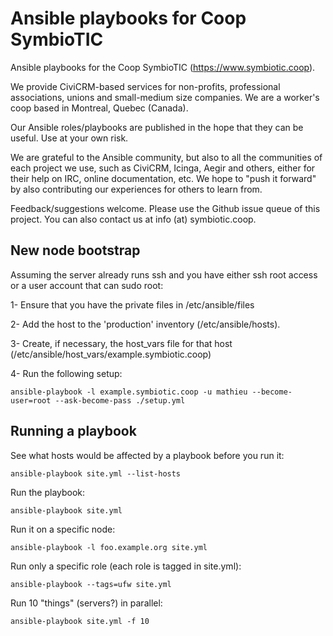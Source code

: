 Ansible playbooks for Coop SymbioTIC
====================================

Ansible playbooks for the Coop SymbioTIC (https://www.symbiotic.coop).

We provide CiviCRM-based services for non-profits, professional associations,
unions and small-medium size companies. We are a worker's coop based in
Montreal, Quebec (Canada).

Our Ansible roles/playbooks are published in the hope that they can be useful.
Use at your own risk.

We are grateful to the Ansible community, but also to all the communities of
each project we use, such as CiviCRM, Icinga, Aegir and others, either for their
help on IRC, online documentation, etc. We hope to "push it forward" by also
contributing our experiences for others to learn from.

Feedback/suggestions welcome. Please use the Github issue queue of this project.
You can also contact us at info (at) symbiotic.coop.

New node bootstrap
------------------

Assuming the server already runs ssh and you have either ssh root access or a
user account that can sudo root:

1- Ensure that you have the private files in /etc/ansible/files

2- Add the host to the 'production' inventory (/etc/ansible/hosts).

3- Create, if necessary, the host_vars file for that host (/etc/ansible/host_vars/example.symbiotic.coop)

4- Run the following setup:

```
ansible-playbook -l example.symbiotic.coop -u mathieu --become-user=root --ask-become-pass ./setup.yml
```

Running a playbook
------------------

See what hosts would be affected by a playbook before you run it:

    ansible-playbook site.yml --list-hosts

Run the playbook:

    ansible-playbook site.yml

Run it on a specific node:

    ansible-playbook -l foo.example.org site.yml

Run only a specific role (each role is tagged in site.yml):

    ansible-playbook --tags=ufw site.yml

Run 10 "things" (servers?) in parallel:

    ansible-playbook site.yml -f 10
